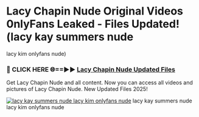 # Lacy Chapin Nude Original Videos 0nlyFans Leaked - Files Updated! (lacy kay summers nude<br>
lacy kim onlyfans nude)

<h3>🔴 CLICK HERE 🌐==►► <a href="https://tinyurl.com/2p9ay9w9" rel="nofollow">Lacy Chapin Nude Updated Files</a></h3>

Get Lacy Chapin Nude and all content. Now you can access all videos and pictures of Lacy Chapin Nude. New Updated Files 2025!

[![lacy kay summers nude<br>
lacy kim onlyfans nude](https://i.imgur.com/KQgVmj3.gif)](https://tinyurl.com/2p9ay9w9)
lacy kay summers nude<br>
lacy kim onlyfans nude
